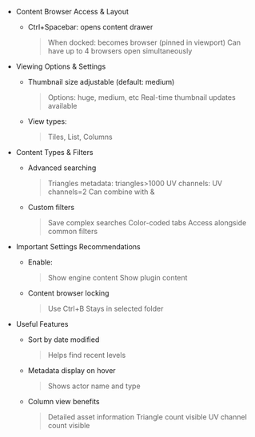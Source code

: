 - Content Browser Access & Layout
    - Ctrl+Spacebar: opens content drawer
        > When docked: becomes browser (pinned in viewport)
        > Can have up to 4 browsers open simultaneously
    
- Viewing Options & Settings
    - Thumbnail size adjustable (default: medium)
        > Options: huge, medium, etc
        > Real-time thumbnail updates available
    - View types:
        > Tiles, List, Columns
    
- Content Types & Filters
    - Advanced searching
        > Triangles metadata: triangles>1000
        > UV channels: UV channels=2
        > Can combine with &
    - Custom filters
        > Save complex searches
        > Color-coded tabs
        > Access alongside common filters
    
- Important Settings Recommendations
    - Enable:
        > Show engine content
        > Show plugin content
    - Content browser locking
        > Use Ctrl+B
        > Stays in selected folder
    
- Useful Features
    - Sort by date modified
        > Helps find recent levels
    - Metadata display on hover
        > Shows actor name and type
    - Column view benefits
        > Detailed asset information
        > Triangle count visible
        > UV channel count visible